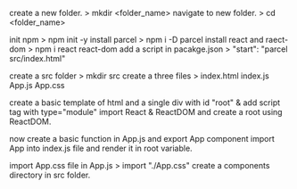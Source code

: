 create a new folder. > mkdir <folder_name>
navigate to new folder. > cd <folder_name>

init npm > npm init -y
install parcel > npm i -D parcel
install react and raect-dom > npm i react react-dom
add a script in pacakge.json > "start": "parcel src/index.html"

create a src folder > mkdir src
create a three files > index.html index.js App.js App.css

create a basic template of html and a single div with id "root" & add script tag with type="module"
import React & ReactDOM and create a root using ReactDOM.

now create a basic function in App.js and export App component
import App into index.js file and render it in root variable.

import App.css file in App.js > import "./App.css"
create a components directory in src folder.
